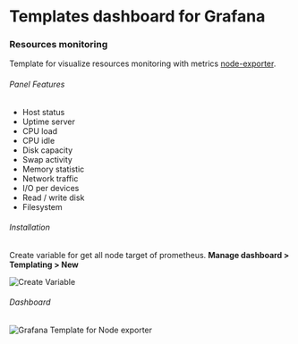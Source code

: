 # Templates dashboard for Grafana

<h3> Resources monitoring </h3>

Template for visualize resources monitoring with metrics [node-exporter](https://github.com/prometheus/node_exporter).

<h6> Panel Features </h6>

- Host status
- Uptime server
- CPU load 
- CPU idle 
- Disk capacity
- Swap activity
- Memory statistic
- Network traffic 
- I/O per devices
- Read / write disk
- Filesystem

<h6> Installation</h6>

Create variable for get all node target of prometheus. **Manage dashboard > Templating > New**

![Create Variable](https://4.bp.blogspot.com/-0fxB9sxdiOI/WWBNF8g-xSI/AAAAAAAAC0c/JrL59dqavUw0gvzKb2U-PlM8X44_S4qEgCLcBGAs/s1600/Grafana%2Btemplate%2Bsetup.png)

<h6> Dashboard </h6>

![Grafana Template for Node exporter](https://2.bp.blogspot.com/-2Fxhob2VVJ8/WTJGAKG3LmI/AAAAAAAACxc/j_4KXmP5zVMT0ZQ9IYeu8WQEg0dsjDPZQCPcBGAYYCw/s1600/Prometheus%2BGrafana%2BResource%2BMonitoring.png)
